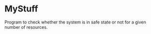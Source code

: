 # MyStuff
Program to check whether the system is in safe state or not for a given number of resources.
